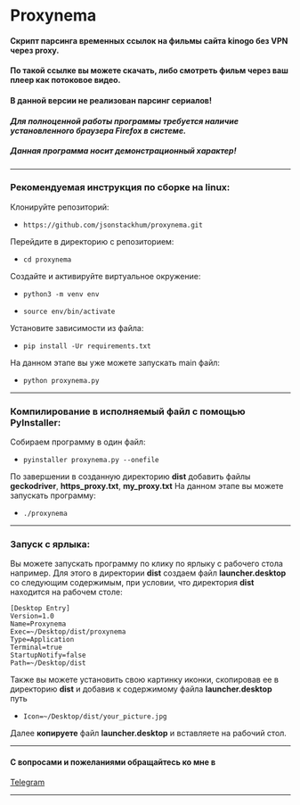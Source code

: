 # Proxynema
#### Скрипт парсинга временных ссылок на фильмы сайта kinogo без VPN через proxy.
#### По такой ссылке вы можете скачать, либо смотреть фильм через ваш плеер как потоковое видео.
#### В данной версии не реализован парсинг сериалов!
#### ___Для полноценной работы программы требуется наличие установленного браузера __Firefox__ в системе.___
##### __Данная программа носит демонстрационный характер!__
___
### Рекомендуемая __инструкция__ по сборке на linux:
Клонируйте репозиторий: 
* ```https://github.com/jsonstackhum/proxynema.git```

Перейдите в директорию с репозиторием: 
* ```cd proxynema```

Создайте и активируйте виртуальное окружение:
* ```python3 -m venv env```

* ```source env/bin/activate```

Установите зависимости из файла:
* ```pip install -Ur requirements.txt```

На данном этапе вы уже можете запускать main файл:
* ```python proxynema.py```
___
### Компилирование в исполняемый файл с помощью __PyInstaller__:
Собираем программу в один файл:
* ```pyinstaller proxynema.py --onefile```

По завершении в созданную директорию __dist__ добавить файлы __geckodriver__, __https_proxy.txt__, __my_proxy.txt__
На данном этапе вы можете запускать программу:
* ```./proxynema```
___
### Запуск с ярлыка:
Вы можете запускать программу по клику по ярлыку с рабочего стола например. Для этого в директории __dist__ создаем файл __launcher.desktop__ со следующим содержимым, при условии, что директория __dist__ находится на рабочем столе: 
```
[Desktop Entry]
Version=1.0
Name=Proxynema
Exec=~/Desktop/dist/proxynema
Type=Application
Terminal=true
StartupNotify=false
Path=~/Desktop/dist
```

Также вы можете установить свою картинку иконки, скопировав ее в директорию __dist__ и добавив к содержимому файла __launcher.desktop__ путь 
* ```Icon=~/Desktop/dist/your_picture.jpg```

Далее __копируете__ файл __launcher.desktop__ и вставляете на рабочий стол.
___

#### С вопросами и пожеланиями обращайтесь ко мне в 
[Telegram](https://t.me/jsonstackhum)
___

